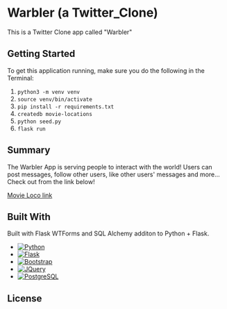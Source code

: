 # Warbler (a Twitter_Clone)
This is a Twitter Clone app called "Warbler" 


<!-- GETTING STARTED -->

## Getting Started

To get this application running, make sure you do the following in the Terminal:

1. `python3 -m venv venv`
2. `source venv/bin/activate`
3. `pip install -r requirements.txt`
4. `createdb movie-locations`
5. `python seed.py`
6. `flask run`

## Summary

The Warbler App is serving people to interact with the world! Users can post messages, follow other users, like other users' messages and more...
Check out from the link below!

[Movie Loco link](https://aycetiner-twitter-clone.herokuapp.com/)



## Built With

Built with Flask WTForms and SQL Alchemy additon to Python + Flask.

- [![Python][python.org]][python-url]
- [![Flask][flask.com]][flask-url]
- [![Bootstrap][bootstrap.com]][bootstrap-url]
- [![JQuery][jquery.com]][jquery-url]
- [![PostgreSQL][postgresql.org]][postgresql-url]

## License


<!-- MARKDOWN LINKS & IMAGES -->
<!-- https://www.markdownguide.org/basic-syntax/#reference-style-links -->

[contributors-shield]: https://img.shields.io/github/contributors/othneildrew/Best-README-Template.svg?style=for-the-badge
[contributors-url]: https://github.com/othneildrew/Best-README-Template/graphs/contributors
[forks-shield]: https://img.shields.io/github/forks/othneildrew/Best-README-Template.svg?style=for-the-badge
[forks-url]: https://github.com/othneildrew/Best-README-Template/network/members
[stars-shield]: https://img.shields.io/github/stars/othneildrew/Best-README-Template.svg?style=for-the-badge
[stars-url]: https://github.com/othneildrew/Best-README-Template/stargazers
[issues-shield]: https://img.shields.io/github/issues/othneildrew/Best-README-Template.svg?style=for-the-badge
[issues-url]: https://github.com/othneildrew/Best-README-Template/issues
[license-shield]: https://img.shields.io/github/license/othneildrew/Best-README-Template.svg?style=for-the-badge
[license-url]: https://github.com/othneildrew/Best-README-Template/blob/master/LICENSE.txt
[linkedin-shield]: https://img.shields.io/badge/-LinkedIn-black.svg?style=for-the-badge&logo=linkedin&colorB=555
[linkedin-url]: https://linkedin.com/in/othneildrew
[product-screenshot]: images/screenshot.png
[next.js]: https://img.shields.io/badge/next.js-000000?style=for-the-badge&logo=nextdotjs&logoColor=white
[next-url]: https://nextjs.org/
[react.js]: https://img.shields.io/badge/React-20232A?style=for-the-badge&logo=react&logoColor=61DAFB
[react-url]: https://reactjs.org/
[vue.js]: https://img.shields.io/badge/Vue.js-35495E?style=for-the-badge&logo=vuedotjs&logoColor=4FC08D
[vue-url]: https://vuejs.org/
[angular.io]: https://img.shields.io/badge/Angular-DD0031?style=for-the-badge&logo=angular&logoColor=white
[angular-url]: https://angular.io/
[svelte.dev]: https://img.shields.io/badge/Svelte-4A4A55?style=for-the-badge&logo=svelte&logoColor=FF3E00
[svelte-url]: https://svelte.dev/
[laravel.com]: https://img.shields.io/badge/Laravel-FF2D20?style=for-the-badge&logo=laravel&logoColor=white
[laravel-url]: https://laravel.com
[bootstrap.com]: https://img.shields.io/badge/Bootstrap-563D7C?style=for-the-badge&logo=bootstrap&logoColor=white
[bootstrap-url]: https://getbootstrap.com
[jquery.com]: https://img.shields.io/badge/jQuery-0769AD?style=for-the-badge&logo=jquery&logoColor=white
[jquery-url]: https://jquery.com
[googlemapsapi.com]: https://img.shields.io/badge/-Google_Maps_API-red?style=for-the-badge&logo=googlemaps
[googlemapsapi-url]: https://developers.google.com/maps
[flask.com]: https://img.shields.io/badge/-Flask-black?style=for-the-badge&logo=flask
[flask-url]: https://flask.palletsprojects.com/en/2.2.x/
[python.org]: https://img.shields.io/badge/-Python-blue?style=for-the-badge&logo=python&logoColor=FFFF2E
[python-url]: https://www.python.org/
[postgresql.org]: https://img.shields.io/badge/-PostgreSQL-F5F5F5?style=for-the-badge&logo=postgresql
[postgresql-url]: https://www.postgresql.org/
[license-img]: https://img.shields.io/apm/l/l
[License-img]:https://img.shields.io/badge/license-MIT-blue

